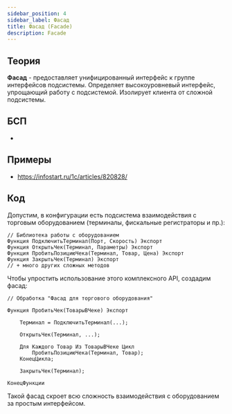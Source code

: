 ```yaml
---
sidebar_position: 4
sidebar_label: Фасад
title: Фасад (Facade)
description: Facade
---
```

## Теория
**Фасад** - предоставляет унифицированный интерфейс к группе интерфейсов подсистемы. Определяет высокоуровневый интерфейс, упрощающий работу с подсистемой. Изолирует клиента от сложной подсистемы.

## БСП
- 

## Примеры
- https://infostart.ru/1c/articles/820828/

## Код
Допустим, в конфигурации есть подсистема взаимодействия с торговым оборудованием (терминалы, фискальные регистраторы и пр.):
```
// Библиотека работы с оборудованием
Функция ПодключитьТерминал(Порт, Скорость) Экспорт
Функция ОткрытьЧек(Терминал, Параметры) Экспорт   
Функция ПробитьПозициюЧека(Терминал, Товар, Цена) Экспорт
Функция ЗакрытьЧек(Терминал) Экспорт
// + много других сложных методов
```
Чтобы упростить использование этого комплексного API, создадим фасад:
```
// Обработка "Фасад для торгового оборудования"

Функция ПробитьЧек(ТоварыВЧеке) Экспорт

    Терминал = ПодключитьТерминал(...);

    ОткрытьЧек(Терминал, ...);

    Для Каждого Товар Из ТоварыВЧеке Цикл
        ПробитьПозициюЧека(Терминал, Товар);  
    КонецЦикла;

    ЗакрытьЧек(Терминал); 

КонецФункции
```
Такой фасад скроет всю сложность взаимодействия с оборудованием за простым интерфейсом.
